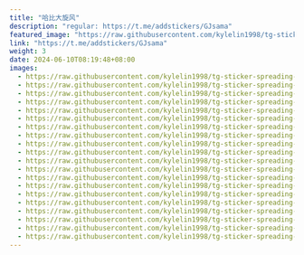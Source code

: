 ```yaml
---
title: "哈比大旋风"
description: "regular: https://t.me/addstickers/GJsama"
featured_image: "https://raw.githubusercontent.com/kylelin1998/tg-sticker-spreading-worldwide-images/main/img/df95df46-b99e-4066-b8a7-79c3868c7322.jpg"
link: "https://t.me/addstickers/GJsama"
weight: 3
date: 2024-06-10T08:19:48+08:00
images:
  - https://raw.githubusercontent.com/kylelin1998/tg-sticker-spreading-worldwide-images/main/img/df95df46-b99e-4066-b8a7-79c3868c7322.jpg
  - https://raw.githubusercontent.com/kylelin1998/tg-sticker-spreading-worldwide-images/main/img/dd0826bb-3c85-4329-8208-2ae0638c03f6.jpg
  - https://raw.githubusercontent.com/kylelin1998/tg-sticker-spreading-worldwide-images/main/img/5a051e17-d1ca-487c-9b4d-4152a3c19dd9.jpg
  - https://raw.githubusercontent.com/kylelin1998/tg-sticker-spreading-worldwide-images/main/img/6e7be8a1-e6be-42e4-8571-95347909cbf1.jpg
  - https://raw.githubusercontent.com/kylelin1998/tg-sticker-spreading-worldwide-images/main/img/f30b1833-a22f-4bf4-8548-9dfa8575e361.jpg
  - https://raw.githubusercontent.com/kylelin1998/tg-sticker-spreading-worldwide-images/main/img/b856995f-0eb8-4966-a93f-11fdf5e2df1d.jpg
  - https://raw.githubusercontent.com/kylelin1998/tg-sticker-spreading-worldwide-images/main/img/b88ee049-e4c6-4b1a-b6ba-3e5cde440d3f.jpg
  - https://raw.githubusercontent.com/kylelin1998/tg-sticker-spreading-worldwide-images/main/img/f70c7b84-7fb5-402f-989a-16a49af13551.jpg
  - https://raw.githubusercontent.com/kylelin1998/tg-sticker-spreading-worldwide-images/main/img/c43758c2-c925-437d-93b1-f0f74cf978ee.jpg
  - https://raw.githubusercontent.com/kylelin1998/tg-sticker-spreading-worldwide-images/main/img/5d93d23c-bc35-4bbc-9dc8-63d8bc1ae2e5.jpg
  - https://raw.githubusercontent.com/kylelin1998/tg-sticker-spreading-worldwide-images/main/img/92abe4fe-72d0-49a0-9582-101f47835f5f.jpg
  - https://raw.githubusercontent.com/kylelin1998/tg-sticker-spreading-worldwide-images/main/img/5d16c103-3ef2-4702-b56d-a86ea2109c1d.jpg
  - https://raw.githubusercontent.com/kylelin1998/tg-sticker-spreading-worldwide-images/main/img/2029a647-26fe-446b-be45-5b0070020c2e.jpg
  - https://raw.githubusercontent.com/kylelin1998/tg-sticker-spreading-worldwide-images/main/img/3a65791f-d7df-445d-83e6-9ab21a7b528d.jpg
  - https://raw.githubusercontent.com/kylelin1998/tg-sticker-spreading-worldwide-images/main/img/fc490b20-2629-4723-8e85-a25e4d6908f8.jpg
  - https://raw.githubusercontent.com/kylelin1998/tg-sticker-spreading-worldwide-images/main/img/a647d6b3-adbb-4814-a612-1b85cf0bc42f.jpg
  - https://raw.githubusercontent.com/kylelin1998/tg-sticker-spreading-worldwide-images/main/img/b4e35d82-63a6-4242-922b-8e37dc8122ba.jpg
  - https://raw.githubusercontent.com/kylelin1998/tg-sticker-spreading-worldwide-images/main/img/45e52230-9e13-4aeb-9fff-e3bd09eedd8d.jpg
  - https://raw.githubusercontent.com/kylelin1998/tg-sticker-spreading-worldwide-images/main/img/d898b33c-b0c7-45f3-8fc7-643c1369d64a.jpg
  - https://raw.githubusercontent.com/kylelin1998/tg-sticker-spreading-worldwide-images/main/img/56e73198-90fd-491d-ab37-0d3beba6695d.jpg
---
```

